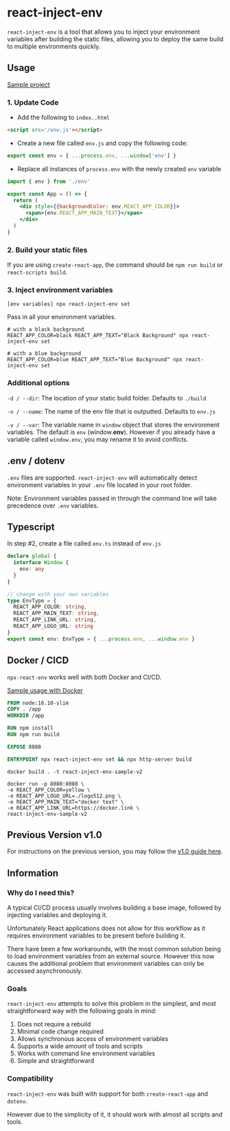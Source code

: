 # react-inject-env

`react-inject-env` is a tool that allows you to inject your environment variables after building the static files, allowing you to deploy the same build to multiple environments quickly.

## Usage

[Sample project](./sample/v2/README.md)

### 1. Update Code

- Add the following to `index..html`

```html
<script src='/env.js'></script>
```

- Create a new file called `env.js` and copy the following code:

```js
export const env = { ...process.env, ...window['env'] }
```

- Replace all instances of `process.env` with the newly created `env` variable

```jsx
import { env } from './env'

export const App = () => {
  return (
    <div style={{backgroundColor: env.REACT_APP_COLOR}}>
      <span>{env.REACT_APP_MAIN_TEXT}</span>
    </div>
  )
}
```

### 2. Build your static files

If you are using `create-react-app`, the command should be `npm run build` or `react-scripts build`.

### 3. Inject environment variables

```
[env variables] npx react-inject-env set
```

Pass in all your environment variables.

```shell
# with a black background
REACT_APP_COLOR=black REACT_APP_TEXT="Black Background" npx react-inject-env set

# with a blue background
REACT_APP_COLOR=blue REACT_APP_TEXT="Blue Background" npx react-inject-env set
```

### Additional options

`-d / --dir`: The location of your static build folder. Defaults to `./build`

`-n / --name`: The name of the env file that is outputted. Defaults to `env.js`

`-v / --var`: The variable name in `window` object that stores the environment variables. The default is `env` (window.**env**). However if you already have a variable called `window.env`, you may rename it to avoid conflicts.

## .env / dotenv

`.env` files are supported. `react-inject-env` will automatically detect environment variables in your `.env` file located in your root folder.

Note: Environment variables passed in through the command line will take precedence over `.env` variables.

## Typescript

In step #2, create a file called `env.ts` instead of `env.js`

```ts
declare global {
  interface Window {
    env: any
  }
}

// change with your own variables
type EnvType = {
  REACT_APP_COLOR: string,
  REACT_APP_MAIN_TEXT: string,
  REACT_APP_LINK_URL: string,
  REACT_APP_LOGO_URL: string
}
export const env: EnvType = { ...process.env, ...window.env }
```

## Docker / CICD

`npx-react-env` works well with both Docker and CI/CD. 

[Sample usage with Docker](./sample/v2/README.md#Docker)

```dockerfile
FROM node:16.10-slim
COPY . /app
WORKDIR /app

RUN npm install
RUN npm run build

EXPOSE 8080

ENTRYPOINT npx react-inject-env set && npx http-server build
```

```shell
docker build . -t react-inject-env-sample-v2

docker run -p 8080:8080 \                   
-e REACT_APP_COLOR=yellow \
-e REACT_APP_LOGO_URL=./logo512.png \
-e REACT_APP_MAIN_TEXT="docker text" \
-e REACT_APP_LINK_URL=https://docker.link \
react-inject-env-sample-v2
```

## Previous Version v1.0

For instructions on the previous version, you may follow the [v1.0 guide here](./docs/v1.md).

## Information

### Why do I need this?

A typical CI/CD process usually involves building a base image, followed by injecting variables and deploying it. 

Unfortunately React applications does not allow for this workflow as it requires environment variables to be present before building it. 

There have been a few workarounds, with the most common solution being to load environment variables from an external source. However this now causes the additional problem that environment variables can only be accessed asynchronously.

### Goals

`react-inject-env` attempts to solve this problem in the simplest, and most straightforward way with the following goals in mind:

1. Does not require a rebuild
2. Minimal code change required
3. Allows synchronous access of environment variables
4. Supports a wide amount of tools and scripts
5. Works with command line environment variables
6. Simple and straightforward

### Compatibility

`react-inject-env` was built with support for both `create-react-app` and `dotenv`. 

However due to the simplicity of it, it should work with almost all scripts and tools.
